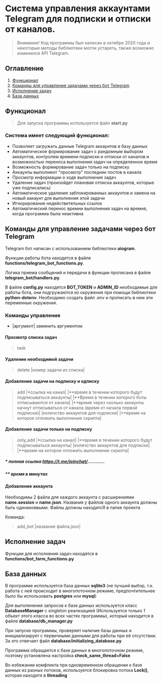 # Система управления аккаунтами Telegram для подписки и отписки от каналов.


> Внимание!
> Код программы был написан в октябре 2020 года и некоторые методы библиотеки могли устареть, также возможно изменился API Telegram.


## Оглавление
1. [Функционал](#Функционал)
2. [Команды для управление задачами через бот Telegram](#Команды-для-управление-задачами-через-бот-Telegram)
3. [Исполнение задач](#Исполнение-задач)
4. [База данных](#База-данных)


## Функционал

> Для запуска программы используется файл **start.py**

### Система имеет следующий функционал:

- Позволяет загружать данные Telegram аккаунтов в базу данных
- Автоматическое формирование задач с рандомным выбором аккаунтов, контролем времени подписки
и отписки от каналов и возможностью переноса выполнения задач на определенное время
- Возможность формирование задач только на подписку
- Аккаунты выполняют "просмотр" последник постов в канала
- Просмотр информации о ходе выполнения задач
- Удаление задач (произойдет плановая отписка аккаунтов, которые уже подписались)
- Автоматическое удаление заблокированных аккаунтов и замена на новый аакаунт для выполнения этой задачи
- Игнорирование недействительных ссылок
- Автоматический перенос времни выполнения задач на времня, когда программа была неактивна

## Команды для управление задачами через бот Telegram

Telegram бот написан с использованием библиотеки **aiogram**.

Функции работы бота находятся в файле **functions/telegram_bot_functions.py**.

Логика приема сообщений и передачи в функции прописана в файле **telegram_bot/handlers.py**.

В файле **config.py** находятся **BOT_TOKEN** и **ADMIN_ID** необходимые для работы бота, они подгружаются из окружения
при помощи библиотеки **python-dotenv**. Необходимо создать файл .env и прописать в нем эти переменные окружения.

### Команды управления

- |аргумент| заменить аргументом

#### Просмотр списка задач

>task

#### Удаление необходимой задачи

>delete |номер задачи из списка|


#### Добавление задачи на подписку и одписку

>add |*ссылка на канал| |**время в течении которого будут подписываться аккаунты| |**Время в течении которого боты отписываются от канала|
> |**время через сколько аккаунты начнут отписываться от канала (время от начала первой подписки)| |количство аккаунтов для подписки| 
> |**время на которое отложить выполнение скрипта|

#### Добавление задачи только на подписку

>only_add |*ссылка на канал| |**время в течении которого будут подписываться аккаунты| |количство аккаунтов для подписки| 
> |**время на которое отложить выполнение скрипта|

##### * полная ссылка https://t.me/joinchat/............
##### ** время в минутах

#### Добавление аккаунта

Необходимы 2 файла для каждого аккаунта с расширениями **name.session** и **name.json**. Названия у файлов одного аккаунта должны быть одинаковвыми.
Файлы должны находитсЯ в папке проекта

Команда:

> add_bot |название файла.json|

## Исполнение задач

Функции для исполнения задач находятся в **functions/bot_farm_functions.py**

## База данных

В программе используется база данных **sqlite3** (не лучший выбор, т.к. работа с ней происходит в многопоточном режиме, 
предпочтительнее было бы использовать **postgres** или **mysql**)

Для выполенения запросов к базе данных используется класс **DatabaseManager** с singleton реализацией (Используется только 1 объект этого класса во всех частях программы), 
который находится в файле **database/db_manager.py**

При запуске программы, проверяет наличие базы данных и инициализирует с первичными данными для работы при её отсутствии. За это отвечает файл 
**database/initializing_database.py**

Программа обращается к базе данных в многопоточном режиме, поэтому установлена настройка **check_same_thread=False**

Во избежании комфликта при одновременном обращении к базе данных из разных потоков, используется блокировка потока **Lock()**, которая находитя в **threading**
